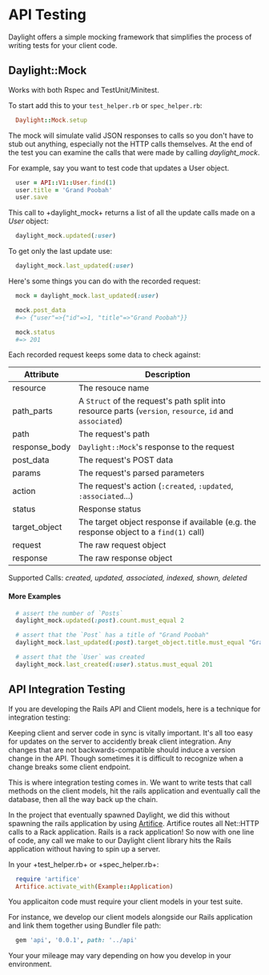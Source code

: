 # API Testing

Daylight offers a simple mocking framework that simplifies the process of writing tests for your client code.

## Daylight::Mock

Works with both Rspec and TestUnit/Minitest.

To start add this to your `test_helper.rb` or `spec_helper.rb`:

  ```ruby
    Daylight::Mock.setup
  ```

The mock will simulate valid JSON responses to calls so you don't have to stub out anything, especially not the HTTP calls themselves.
At the end of the test you can examine the calls that were made by calling *daylight_mock*.

For example, say you want to test code that updates a User object.

  ```ruby
    user = API::V1::User.find(1)
    user.title = 'Grand Poobah'
    user.save
  ```

This call to +daylight_mock+ returns a list of all the update calls made on a *User* object:

  ```ruby
    daylight_mock.updated(:user)
  ```

To get only the last update use:

  ```ruby
    daylight_mock.last_updated(:user)
  ```

Here's some things you can do with the recorded request:

  ```ruby
    mock = daylight_mock.last_updated(:user)

    mock.post_data
    #=> {"user"=>{"id"=>1, "title"=>"Grand Poobah"}}

    mock.status
    #=> 201
  ```

Each recorded request keeps some data to check against:

| Attribute       | Description                                                                                               |
|-----------------|---------------------------------------------------------------------------------------------------------- |
| resource        | The resouce name                                                                                          |
| path_parts      | A `Struct` of the request's path split into resource parts (`version`, `resource`, `id` and `associated`) |
| path            | The request's path                                                                                        |
| response_body   | `Daylight::Mock`'s response to the request                                                                |
| post_data       | The request's POST data                                                                                   |
| params          | The request's parsed parameters                                                                           |
| action          | The request's action (`:created`, `:updated`, `:associated`...)                                           |
| status          | Response status                                                                                           |
| target_object   | The target object response if available (e.g. the response object to a `find(1)` call)                    |
| request         | The raw request object                                                                                    |
| response        | The raw response object                                                                                   |

Supported Calls: *created, updated, associated, indexed, shown, deleted*


#### More Examples

  ```ruby
    # assert the number of `Posts`
    daylight_mock.updated(:post).count.must_equal 2

    # assert that the `Post` has a title of "Grand Poobah"
    daylight_mock.last_updated(:post).target_object.title.must_equal "Grand Poobah"

    # assert that the `User` was created
    daylight_mock.last_created(:user).status.must_equal 201
  ```

## API Integration Testing

If you are developing the Rails API and Client models, here is a technique for integration testing:

Keeping client and server code in sync is vitally important. It's all too easy for updates on the server to accidently break client integration. Any changes that are not backwards-compatible should induce a version change in the API. Though sometimes it is difficult to recognize when a change breaks some client endpoint.

This is where integration testing comes in. We want to write tests that call methods on the client models, hit the rails application and eventually call the database, then all the way back up the chain.

In the project that eventually spawned Daylight, we did this without spawning the rails application by using [Artifice](https://github.com/wycats/artifice). Artifice routes all Net::HTTP calls to a Rack application. Rails is a rack application! So now with one line of code, any call we make to our Daylight client library hits the Rails application without having to spin up a server.

In your +test_helper.rb+ or +spec_helper.rb+:

  ```ruby
    require 'artifice'
    Artifice.activate_with(Example::Application)
  ```

You applicaiton code must require your client models in your test suite.

For instance, we develop our client models alongside our Rails application and link them together using Bundler file path:

  ```ruby
    gem 'api', '0.0.1', path: '../api'
  ```

Your your mileage may vary depending on how you develop in your environment.
